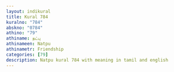 ```yaml
---
layout: indikural
title: Kural 784
kuralno: "784"
abskno: "0784"
athino: "79"
athiname: நட்பு
athinameen: Natpu
athinametr: Friendship
categories: [79]
description: Natpu kural 784 with meaning in tamil and english 
---
```


